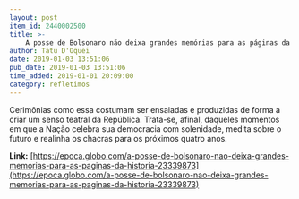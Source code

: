```yaml
---
layout: post
item_id: 2440002500
title: >-
    A posse de Bolsonaro não deixa grandes memórias para as páginas da História
author: Tatu D'Oquei
date: 2019-01-03 13:51:06
pub_date: 2019-01-03 13:51:06
time_added: 2019-01-01 20:09:00
category: refletimos
---
```


Cerimônias como essa costumam ser ensaiadas e produzidas de forma a criar um senso teatral da República. Trata-se, afinal, daqueles momentos em que a Nação celebra sua democracia com solenidade, medita sobre o futuro e realinha os chacras para os próximos quatro anos.

**Link:** [https://epoca.globo.com/a-posse-de-bolsonaro-nao-deixa-grandes-memorias-para-as-paginas-da-historia-23339873](https://epoca.globo.com/a-posse-de-bolsonaro-nao-deixa-grandes-memorias-para-as-paginas-da-historia-23339873)

